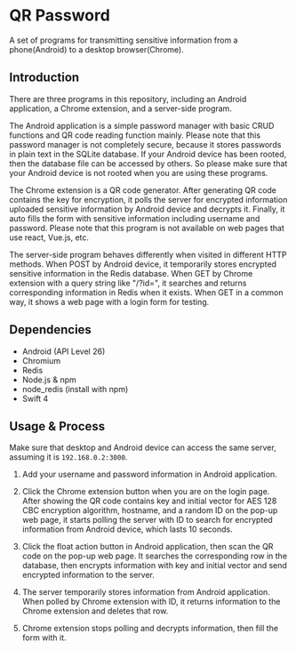 # QR Password

A set of programs for transmitting sensitive information from a phone(Android) to a desktop browser(Chrome).

## Introduction

There are three programs in this repository, including an Android application, a Chrome extension, and a server-side program.

The Android application is a simple password manager with basic CRUD functions and QR code reading function mainly. Please note that this password manager is not completely secure, because it stores passwords in plain text in the SQLite database. If your Android device has been rooted, then the database file can be accessed by others. So please make sure that your Android device is not rooted when you are using these programs.

The Chrome extension is a QR code generator. After generating QR code contains the key for encryption, it polls the server for encrypted information uploaded sensitive information by Android device and decrypts it. Finally, it auto fills the form with sensitive information including username and password. Please note that this program is not available on web pages that use react, Vue.js, etc.

The server-side program behaves differently when visited in different HTTP methods. When POST by Android device, it temporarily stores encrypted sensitive information in the Redis database. When GET by Chrome extension with a query string like "/?id=", it searches and returns corresponding information in Redis when it exists. When GET in a common way, it shows a web page with a login form for testing.

## Dependencies
- Android (API Level 26)
- Chromium
- Redis
- Node.js & npm
- node_redis (install with npm)
- Swift 4

## Usage & Process
Make sure that desktop and Android device can access the same server, assuming it is ```192.168.0.2:3000```.

1. Add your username and password information in Android application.

2. Click the Chrome extension button when you are on the login page. After showing the QR code contains key and initial vector for AES 128 CBC encryption algorithm, hostname, and a random ID on the pop-up web page, it starts polling the server with ID to search for encrypted information from Android device, which lasts 10 seconds.

3. Click the float action button in Android application, then scan the QR code on the pop-up web page. It searches the corresponding row in the database, then encrypts information with key and initial vector and send encrypted information to the server.

4. The server temporarily stores information from Android application. When polled by Chrome extension with ID, it returns information to the Chrome extension and deletes that row.

5. Chrome extension stops polling and decrypts information, then fill the form with it.
